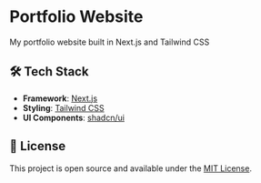 # Portfolio Website

My portfolio website built in Next.js and Tailwind CSS

## 🛠️ Tech Stack

-   **Framework**: [Next.js](https://nextjs.org/)
-   **Styling**: [Tailwind CSS](https://tailwindcss.com/)
-   **UI Components**: [shadcn/ui](https://ui.shadcn.com/)

## 📄 License

This project is open source and available under the [MIT License](./LICENSE).
